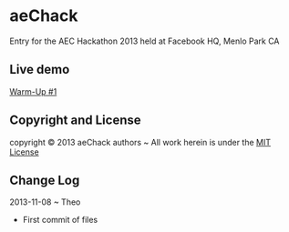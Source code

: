 aeChack
=======
Entry for the AEC Hackathon 2013 held at Facebook HQ, Menlo Park CA

## Live demo
[Warm-Up #1]( http://aeChack.github.io/warm-up-01/index.html )


## Copyright and License
copyright &copy; 2013 aeChack authors ~ All work herein is under the [MIT License](http://jaanga.github.io/libs/jaanga-copyright-and-mit-license.md)


## Change Log


2013-11-08 ~ Theo

* First commit of files